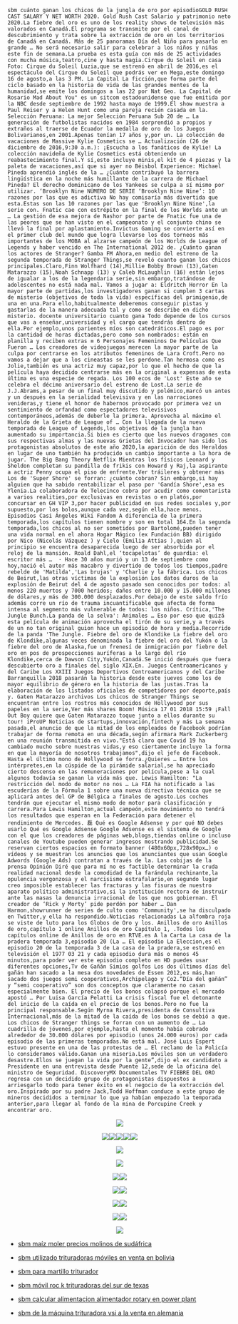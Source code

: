 
```
sbm cuánto ganan los chicos de la jungla de oro por episodioGOLD RUSH CAST SALARY Y NET WORTH 2020. Gold Rush Cast Salario y patrimonio neto 2020.La fiebre del oro es uno de los reality shows de televisión más valorados en Canadá.El programa se transmite por el canal de descubrimiento y trata sobre la extracción de oro en los territorios de Canadá en Canadá. Más de 25 panoramas Día del Niño para pasarlo en grande … No será necesario salir para celebrar a los niños y niñas este fin de semana.La prueba es esta guía con más de 25 actividades con mucha música,teatro,cine y hasta magia.Cirque du Soleil en casa Foto: Cirque du Soleil Luzia,que se estrenó en abril de 2016,es el espectáculo del Cirque du Soleil que podrás ver en Mega,este domingo 16 de agosto,a las 3 PM. La Capital La ficción,que forma parte del ciclo basado en la historia de vida de las grandes mentes de la humanidad,se emite los domingos a las 22 por Nat Geo. La Capital de Rosario Mad About You" es un sitcom estadounidense que fue emitida por la NBC desde septiembre de 1992 hasta mayo de 1999.El show muestra a Paul Reiser y a Helen Hunt como una pareja recién casada en la. Selección Peruana: La mejor Selección Peruana Sub 20 de … La generación de futbolistas nacidos en 1984 sorprendió a propios y extraños al traerse de Ecuador la medalla de oro de los Juegos Bolivarianos,en 2001.Apenas tenían 17 años y,por un. La colección de vacaciones de Massive Kylie Cosmetics se … Actualización (26 de diciembre de 2016,9:30 a.m.): ¡Escucha a los fanáticos de Kylie! La colección navideña de Kylie Cosmetics está obteniendo un reabastecimiento final.Y sí,esto incluye minis,el kit de 4 piezas y la paleta de vacaciones,así que si ayer no Béisbol Experience: Michael Pineda aprendió inglés de la … ¿Cuánto contribuyó la barrera lingüística en la noche más humillante de la carrera de Michael Pineda? El derecho dominicano de los Yankees se culpa a sí mismo por utilizar. ‘Brooklyn Nine NÚMERO DE SERIE ‘Brooklyn Nine Nine’: 10 razones por las que es adictiva No hay comisaría más divertida que esta.Estas son las 10 razones por las que 'Brooklyn Nine Nine',la serie con. Fnatic cae con estrépito en la final de los Worlds ante un … La gestión de esa mejora de Nashor por parte de Fnatic fue una de las peores que se han visto en el campeonato y el conjunto chino se llevó la final por aplastamiento.Invictus Gaming se convierte así en el primer club del mundo que logra llevarse los dos torneos más importantes de los MOBA al alzarse campeón de los Worlds de League of Legends y haber vencido en The International 2012 de. ¿Cuánto ganan los actores de Stranger? Gamba FM Ahora,en medio del estreno de la segunda temporada de Stranger Things,se reveló cuanto ganan los chicos principales.Claro,Finn Wolfhard (14),Millie Bobby Brown (13),Gaten Matarazzo (15),Noah Schnapp (13) y Caleb McLaughlin (16) están lejos de igualar a los de la legendaria serie,sin embargo,tratándose de adolescentes no está nada mal. Vamos a jugar a: Eldritch Horror En la mayor parte de partidas,los investigadores ganan si cumplen 3 cartas de misterio (objetivos de toda la vida) específicas del primigenio,de una en una.Para ello,habitualmente deberemos conseguir pistas y gastarlas de la manera adecuada tal y como se describe en dicho misterio. docente universitario cuanto gana Todo depende de los cursos que vas a enseñar,universidad y el cargo que tendrás dentro de ella.Por ejemplo,unos parientes míos son catedráticos.El pago es por la cantidad de horas dictadas,pero como son nombrados: están en planilla y reciben extras ≡ 6 Personajes Femeninos De Películas Que Fueron … Los creadores de videojuegos merecen la mayor parte de la culpa por centrarse en los atributos femeninos de Lara Croft.Pero no vamos a dejar que a los cineastas se les perdone.Tan hermosa como es Jolie,también es una actriz muy capaz,por lo que el hecho de que la película haya decidido centrarse más en la original a expensas de esta última es una especie de regada. Los 100 ecos de 'Lost' Este año se celebra el décimo aniversario del estreno de Lost.La serie de J.J.Abrams,a pesar de un final muy discutido y polémico,marcó un antes y un después en la serialidad televisiva y en las narraciones venideras,y tiene el honor de habernos provocado por primera vez un sentimiento de orfandad como espectadores televisivos contemporáneos,además de deberle la primera. Aprovecha al máximo el Heraldo de la Grieta de League of … Con la llegada de la nueva temporada de League of Legends,los objetivos de la jungla han aumentado su importancia.Si bien es cierto que los nuevos dragones con sus respectivas almas y las nuevas Grietas del Invocador han sido los protagonistas absolutos de este año 2020,la aparición de dos Heraldos en lugar de uno también ha producido un cambio importante a la hora de jugar. The Big Bang Theory Netflix Mientras los físicos Leonard y Sheldon completan su pandilla de frikis con Howard y Raj,la aspirante a actriz Penny ocupa el piso de enfrente.Ver tráileres y obtener más Los de 'Super Shore' se forran: ¿cuánto cobran? Sin embargo,si hay alguien que ha sabido rentabilizar el paso por 'Gandía Shore',esa es Ylenia.La colaboradora de Telecinco cobra por acudir como comentarista a varios realities,por exclusivas en revistas o en platós,por concursar en GH VIP 3,por hacer publicidad en sus redes sociales y,por supuesto,por los bolos,aunque cada vez,según ella,hace menos. Episodios Casi Ángeles Wiki Fandom A diferencia de la primera temporada,los capítulos tienen nombre y son en total 164.En la segunda temporada,los chicos al no ser sometidos por Bartolomé,pueden tener una vida normal en el ahora Hogar Mágico (ex Fundación BB) dirigido por Nico (Nicolás Vázquez ) y Cielo (Emilia Attias ),quien al principio se encuentra desaparecida luego de ser absorbida por el reloj de la mansión. Roald Dahl,el ‘tocapelotas’ de guardia: el escritor más …  · Hace 30 años murió y un 13 de septiembre como hoy,nació el autor más macabro y divertido de todos los tiempos,padre rebelde de 'Matilda','Las brujas' y 'Charlie y la fábrica. Los chicos de Beirut,las otras víctimas de la explosión Los datos duros de la explosión de Beirut del 4 de agosto pasado son conocidos por todos: al menos 220 muertos y 7000 heridos; daños entre 10.000 y 15.000 millones de dólares,y más de 300.000 desplazados.Por debajo de este saldo frío además corre un río de trauma incuantificable que afecta de forma intensa al segmento más vulnerable de todos: los niños. Crítica,'The Jungle Bunch.La panda de la selva': Animales … Eso por eso que quizá esta película de animación aprovecha el tirón de su serie,y a través de un no tan original guion hace un episodio de hora y media.Recorrido de la panda 'The Jungle. Fiebre del oro de Klondike La fiebre del oro de Klondike,algunas veces denominada la fiebre del oro del Yukón o la fiebre del oro de Alaska,fue un frenesí de inmigración por fiebre del oro en pos de prospecciones auríferas a lo largo del río Klondike,cerca de Dawson City,Yukón,Canadá.Se inició después que fuera descubierto oro a finales del siglo XIX.En. Juegos Centroamericanos y del Caribe Los XXIII Juegos Deportivos Centroamericanos y del Caribe Barranquilla 2018 pasarán la historia desde este jueves como los de mayor equilibrio de género en la historia de las justas.Tras la elaboración de los listados oficiales de competidores por deporte,país y. Gaten Matarazzo archivos Los chicos de Stranger Things se encuentran entre los rostros más conocidos de Hollywood por sus papeles en la serie,Ver más shares Boom! Música 17 01 2018 15:59 ¡Fall Out Boy quiere que Gaten Matarazzo toque junto a ellos durante su tour! iProUP Noticias de startups,innovación,fintech y más La semana pasada,el anuncio de que la mitad de los empleados de Facebook podrían trabajar de forma remota en una década,según afirmara Mark Zuckerberg en una reunión transmitida en vivo."Está claro que Covid 19 ha cambiado mucho sobre nuestras vidas,y eso ciertamente incluye la forma en que la mayoría de nosotros trabajamos",dijo el jefe de Facebook. Hasta el último mono de Hollywood se forra.¿Quieres … Entre los intérpretes,en la cúspide de la pirámide salarial,se ha apreciado cierto descenso en las remuneraciones por película,pese a la cual algunos todavía se ganan la vida más que. Lewis Hamilton: "La restricción del modo de motor no nos … La FIA ha notificado a las escuderías de la Fórmula 1 sobre una nueva directiva técnica que se aplicará antes del GP de Bélgica a finales de agosto.Los coches tendrán que ejecutar el mismo modo de motor para clasificación y carrera.Para Lewis Hamilton,actual campeón,este movimiento no tendrá los resultados que esperan en la Federación para detener el rendimiento de Mercedes. 磊 Qué es Google Adsense y por qué NO debes usarlo Qué es Google Adsense Google Adsense es el sistema de Google con el que los creadores de páginas web,blogs,tiendas online o incluso canales de Youtube pueden generar ingresos mostrando publicidad.Se reservan ciertos espacios en formato banner (480x60px,728x90px…) o vídeos y se muestran los anuncios que los anunciantes que usan Google Adwords (Google Ads) contratan a través de la. Las cobijas de la prensa Opinión Diré que para mí no es factible determinar la cruda realidad nacional desde la comodidad de la farándula rechinante,la opulencia vergonzosa y el narcisismo estrafalario,en segundo lugar creo imposible establecer las fracturas y las fisuras de nuestro aparato político administrativo,si la institución rectora de instruir ante las masas la denuncia irracional de los que nos gobiernan. El creador de ‘Rick y Morty’ pide perdón por haber … Dan Harmon,showrunner de series de culto como 'Community',se ha disculpado en Twitter,y ella ha respondido.Noticias relacionadas La alfombra roja se viste de luto para los Globos de Oro y los. Anillos de oro Anillos de oro,capítulo 1 online Anillos de oro Capítulo 1, .Todos los capítulos online de Anillos de oro en RTVE.es A la Carta La casa de la pradera temporada 3,episodio 20 (La … El episodio La Eleccion,es el episodio 20 de la temporada 3 de La casa de la pradera,se estrenó en televisión el 1977 03 21 y cada episodio dura más o menos 45 minutos,para poder ver este episodio completo en HD puedes usar diferentes opciones,Tv de Gañán Simios golfos Los dos últimos días del gañán han sacado a la mesa dos novedades de Essen 2012,es más,han sacado dos juegos semi cooperativos,Archipelago y Co2.“Día del gañán” y “semi cooperativo” son dos conceptos que claramente no casan especialmente bien. El precio de los bonos colapsó porque el mercado apostó … Por Luisa García Pelatti La crisis fiscal fue el detonante del inicio de la caída en el precio de los bonos.Pero no fue la principal responsable.Según Myrna Rivera,presidenta de Consultiva Internacional,más de la mitad de la caída de los bonos se debió a que. Los chicos de Stranger things se forran con un aumento de … La cuadrilla de jóvenes,por ejemplo,hasta el momento había cobrado alrededor de 30.000 dólares por episodio (unos 24.000 euros) por cada episodio de las primeras temporadas.No está mal. José Luis Espert estuvo presente en una de las protestas de … El reclamo de la Policía lo consideramos válido.Ganan una miseria.Los móviles son un verdadero desastre.Ellos se juegan la vida por la gente”,dijo el ex candidato a Presidente en una entrevista desde Puente 12,sede de la oficina del ministro de Seguridad. DiscoveryMX Documentales TV FIEBRE DEL ORO regresa con un decidido grupo de protagonistas dispuestos a arriesgarlo todo para tener éxito en el negocio de la extracción del oro.Inspirado por su padre Jack,Todd Hoffman conduce a este grupo de mineros decididos a terminar lo que ya habían empezado la temporada anterior,para llegar al fondo de la mina de Porcupine Creek y encontrar oro. 
```

<div align="center">

<a href="https://es-crusher.shibang-china.com/github&k=sbm+cu%C3%A1nto+ganan+los+chicos+de+la+jungla+de+oro+por+episodio"><img src="https://static.shibang-china.com/es/crusher/logo.jpg"></a>

<a href="https://es-crusher.shibang-china.com/github&k=sbm+cu%C3%A1nto+ganan+los+chicos+de+la+jungla+de+oro+por+episodio"><img src="https://static.shibang-china.com/es/crusher/index.jpg"></a><a href="https://es-crusher.shibang-china.com/material.htmlgithub&k=sbm+cu%C3%A1nto+ganan+los+chicos+de+la+jungla+de+oro+por+episodio"><img src="https://static.shibang-china.com/es/crusher/material.jpg"></a><a href="https://es-crusher.shibang-china.com/application.htmlgithub&k=sbm+cu%C3%A1nto+ganan+los+chicos+de+la+jungla+de+oro+por+episodio"><img src="https://static.shibang-china.com/es/crusher/application.jpg"></a><a href="https://es-crusher.shibang-china.com/aboutus.htmlgithub&k=sbm+cu%C3%A1nto+ganan+los+chicos+de+la+jungla+de+oro+por+episodio"><img src="https://static.shibang-china.com/es/crusher/aboutus.jpg"></a><a href="https://es-crusher.shibang-china.com/contact.htmlgithub&k=sbm+cu%C3%A1nto+ganan+los+chicos+de+la+jungla+de+oro+por+episodio"><img src="https://static.shibang-china.com/es/crusher/contact.jpg"></a>

<a href="https://es-crusher.shibang-china.com/github&k=sbm+cu%C3%A1nto+ganan+los+chicos+de+la+jungla+de+oro+por+episodio"><img src="https://static.shibang-china.com/es/crusher/banner.jpg"></a>

<a href="https://swt.shibang-china.com/github&k=sbm+cu%C3%A1nto+ganan+los+chicos+de+la+jungla+de+oro+por+episodio"><img src="https://static.shibang-china.com/es/crusher/text.jpg"></a>

<a href="https://swt.shibang-china.com/github&k=sbm+cu%C3%A1nto+ganan+los+chicos+de+la+jungla+de+oro+por+episodio"><img src="https://static.shibang-china.com/es/crusher/chat.jpg"></a><a href="https://es-crusher.shibang-china.com/contact.htmlgithub&k=sbm+cu%C3%A1nto+ganan+los+chicos+de+la+jungla+de+oro+por+episodio"><img src="https://static.shibang-china.com/es/crusher/message.jpg"></a>

<a href="https://es-crusher.shibang-china.com/products/pe.htmlgithub&k=sbm+cu%C3%A1nto+ganan+los+chicos+de+la+jungla+de+oro+por+episodio"><img src="https://static.shibang-china.com/es/crusher/pe.jpg"></a><a href="https://es-crusher.shibang-china.com/products/pf.htmlgithub&k=sbm+cu%C3%A1nto+ganan+los+chicos+de+la+jungla+de+oro+por+episodio"><img src="https://static.shibang-china.com/es/crusher/pf.jpg"></a>

<a href="https://es-crusher.shibang-china.com/products/hpt.htmlgithub&k=sbm+cu%C3%A1nto+ganan+los+chicos+de+la+jungla+de+oro+por+episodio"><img src="https://static.shibang-china.com/es/crusher/hpt.jpg"></a><a href="https://es-crusher.shibang-china.com/products/vsi.htmlgithub&k=sbm+cu%C3%A1nto+ganan+los+chicos+de+la+jungla+de+oro+por+episodio"><img src="https://static.shibang-china.com/es/crusher/vsi.jpg"></a>

<a href="https://es-crusher.shibang-china.com/products/klv.htmlgithub&k=sbm+cu%C3%A1nto+ganan+los+chicos+de+la+jungla+de+oro+por+episodio"><img src="https://static.shibang-china.com/es/crusher/klv.jpg"></a><a href="https://es-crusher.shibang-china.com/products/portable.htmlgithub&k=sbm+cu%C3%A1nto+ganan+los+chicos+de+la+jungla+de+oro+por+episodio"><img src="https://static.shibang-china.com/es/crusher/portable.jpg"></a>

<a href="https://swt.shibang-china.com/github&k=sbm+cu%C3%A1nto+ganan+los+chicos+de+la+jungla+de+oro+por+episodio"><img src="https://static.shibang-china.com/es/crusher/case.jpg"></a>

</div>


* [sbm maíz moler precios molinos de sudáfrica](sbm%20ma%C3%ADz%20moler%20precios%20molinos%20de%20sud%C3%A1frica.md)

* [sbm utilizado trituradoras móviles en venta en bolivia](sbm%20utilizado%20trituradoras%20m%C3%B3viles%20en%20venta%20en%20bolivia.md)

* [sbm para martillo triturador](sbm%20para%20martillo%20triturador.md)

* [sbm móvil roc k trituradoras del sur de texas](sbm%20m%C3%B3vil%20roc%20k%20trituradoras%20del%20sur%20de%20texas.md)

* [sbm calcular alimentacion alimentador rotary en power plant](sbm%20calcular%20alimentacion%20alimentador%20rotary%20en%20power%20plant.md)

* [sbm de la máquina trituradora vsi a la venta en alemania](sbm%20de%20la%20m%C3%A1quina%20trituradora%20vsi%20a%20la%20venta%20en%20alemania.md)